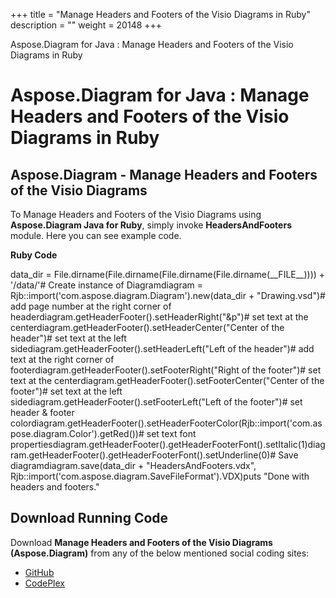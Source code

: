 +++
title = "Manage Headers and Footers of the Visio Diagrams in Ruby" 
description = "" 
weight = 20148 
+++

Aspose.Diagram for Java : Manage Headers and Footers of the Visio Diagrams in Ruby  

# Aspose.Diagram for Java : Manage Headers and Footers of the Visio Diagrams in Ruby


## Aspose.Diagram - Manage Headers and Footers of the Visio Diagrams

To Manage Headers and Footers of the Visio Diagrams using **Aspose.Diagram Java for Ruby**, simply invoke **HeadersAndFooters** module. Here you can see example code.

**Ruby Code**

data\_dir = File.dirname(File.dirname(File.dirname(File.dirname(\_\_FILE\_\_)))) + '/data/'# Create instance of Diagramdiagram = Rjb::import('com.aspose.diagram.Diagram').new(data\_dir + "Drawing.vsd")# add page number at the right corner of headerdiagram.getHeaderFooter().setHeaderRight("&p")# set text at the centerdiagram.getHeaderFooter().setHeaderCenter("Center of the header")# set text at the left sidediagram.getHeaderFooter().setHeaderLeft("Left of the header")# add text at the right corner of footerdiagram.getHeaderFooter().setFooterRight("Right of the footer")# set text at the centerdiagram.getHeaderFooter().setFooterCenter("Center of the footer")# set text at the left sidediagram.getHeaderFooter().setFooterLeft("Left of the footer")# set header & footer colordiagram.getHeaderFooter().setHeaderFooterColor(Rjb::import('com.aspose.diagram.Color').getRed())# set text font propertiesdiagram.getHeaderFooter().getHeaderFooterFont().setItalic(1)diagram.getHeaderFooter().getHeaderFooterFont().setUnderline(0)# Save diagramdiagram.save(data\_dir + "HeadersAndFooters.vdx", Rjb::import('com.aspose.diagram.SaveFileFormat').VDX)puts "Done with headers and footers."

## Download Running Code

Download **Manage Headers and Footers of the Visio Diagrams (Aspose.Diagram)** from any of the below mentioned social coding sites:

*   [GitHub](https://github.com/asposediagram/Aspose.Diagram-for-Java/blob/master/Plugins/Aspose_Diagram_Java_for_Ruby/lib/asposediagramjava/HeadersAndFooters/headersandfooters.rb)
*   [CodePlex](https://asposediagramjavaruby.codeplex.com/SourceControl/latest#lib/asposediagramjava/HeadersAndFooters/headersandfooters.rb)

